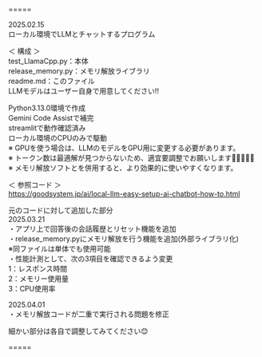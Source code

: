 =====

2025.02.15  
ローカル環境でLLMとチャットするプログラム  

＜ 構成 ＞  
test_LlamaCpp.py：本体  
release_memory.py：メモリ解放ライブラリ  
readme.md：このファイル  
LLMモデルはユーザー自身で用意してください!!  

Python3.13.0環境で作成  
Gemini Code Assistで補完  
streamlitで動作確認済み  
ローカル環境のCPUのみで駆動  
※ GPUを使う場合は、LLMのモデルをGPU用に変更する必要があります。  
※ トークン数は最適解が見つからないため、適宜要調整でお願いします🙇‍♂️🙇‍♀️🙇  
※ メモリ解放ソフトとを併用すると、より効果的に使いやすくなります。  


＜ 参照コード ＞  
https://goodsystem.jp/ai/local-llm-easy-setup-ai-chatbot-how-to.html  

元のコードに対して追加した部分  
2025.03.21  
・アプリ上で回答後の会話履歴とリセット機能を追加  
・release_memory.pyにメモリ解放を行う機能を追加(外部ライブラリ化)  
  ※同ファイルは単体でも使用可能  
・性能計測として、次の3項目を確認できるよう変更  
  1：レスポンス時間  
  2：メモリー使用量  
  3：CPU使用率  

2025.04.01  
・メモリ解放コードが二重で実行される問題を修正  


細かい部分は各自で調整してみてください😊

=====
